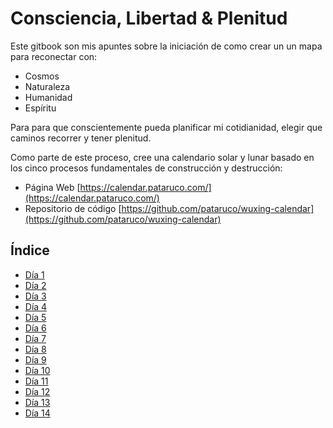 # Consciencia, Libertad & Plenitud

Este gitbook son mis apuntes sobre la iniciación de como crear un un mapa para reconectar con:

- Cosmos
- Naturaleza
- Humanidad
- Espíritu

Para para que conscientemente pueda planificar mi cotidianidad, elegir que caminos recorrer y tener plenitud.

Como parte de este proceso, cree una calendario solar y lunar basado en los cinco procesos fundamentales de construcción y destrucción:

- Página Web [https://calendar.pataruco.com/](https://calendar.pataruco.com/)
- Repositorio de código [https://github.com/pataruco/wuxing-calendar](https://github.com/pataruco/wuxing-calendar)

## Índice

- [Día 1](dia-1/readme.md)
- [Día 2](dia-2/readme.md)
- [Día 3](dia-3/readme.md)
- [Día 4](dia-4/readme.md)
- [Día 5](dia-5/readme.md)
- [Día 6](dia-6/readme.md)
- [Día 7](dia-7/readme.md)
- [Día 8](dia-8/readme.md)
- [Día 9](dia-9/readme.md)
- [Día 10](dia-10/readme.md)
- [Día 11](dia-11/readme.md)
- [Día 12](dia-12/readme.md)
- [Día 13](dia-13/readme.md)
- [Día 14](dia-14/readme.md)
